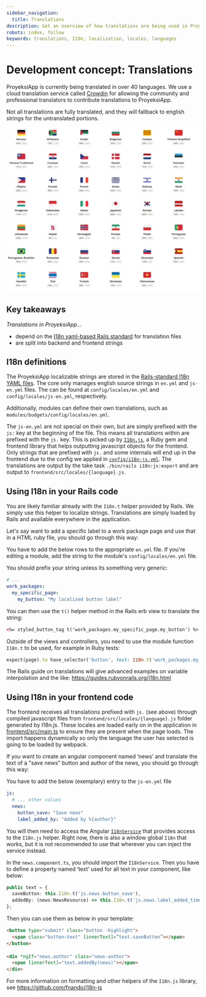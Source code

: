 ```yaml
---
sidebar_navigation:
  title: Translations
description: Get an overview of how translations are being used in ProyeksiApp, and how they end up in the frontend
robots: index, follow
keywords: translations, I18n, localization, locales, languages
---
```


# Development concept: Translations

ProyeksiApp is currently being translated in over 40 languages. We use a cloud translation service called [Crowdin](https://crowdin.com/project/openproject) for allowing the community and professional translators to contribute translations to ProyeksiApp.

Not all translations are fully translated, and they will fallback to english strings for the untranslated portions.

![Overview of translation and their progress](translations-overview.png)



## Key takeaways

*Translations in ProyeksiApp...*

- depend on the [I18n yaml-based Rails standard](https://guides.rubyonrails.org/i18n.html) for translation files
- are split into backend and frontend strings



## I18n definitions

The ProyeksiApp localizable strings are stored in the [Rails-standard I18n YAML files](https://guides.rubyonrails.org/i18n.html). The core only manages english source strings in `en.yml` and `js-en.yml` files. The can be found at `config/locales/en.yml` and `config/locales/js-en.yml`, respectively.

Additionally, modules can define their own translations, such as `modules/budgets/config/locales/en.yml`. 

The `js-en.yml` are not special on their own, but are simply prefixed with the `js:` key at the beginning of the file. This means all translations within are prefixed with the `js.` key. This is picked up by [`I18n.js`](https://github.com/fnando/i18n-js), a Ruby gem and frontend library that helps outputting javascript objects for the frontend. Only strings that are prefixed with `js.` and some internals will end up in the frontend due to the config we applied in [`config/i18n-js.yml`](https://github.com/opf/openproject/blob/dev/config/i18n-js.yml). The translations are output by the take task `./bin/rails i18n:js:export` and are output to `frontend/src/locales/{language}.js`.



## Using I18n in your Rails code

You are likely familiar already with the `I18n.t` helper provided by Rails. We simply use this helper to localize strings. Translations are simply loaded by Rails and available everywhere in the application.



Let's say want to add a specific label to a work package page and use that in a HTML ruby file, you should go through this way:

You have to add the below rows to the appropriate `en.yml` file. If you're editing a module, add the string to the module's `config/locales/en.yml` file.

You should prefix your string unless its something very generic:



```yaml
# ...
work_packages:
  my_specific_page:
  	my_button: "My localized button label"
```



You can then use the `t()` helper method in the Rails erb view to translate the string:

```html
<%= styled_button_tag t('work_packages.my_specific_page.my_button') %>
```



Outside of the views and controllers, you need to use the module function `I18n.t` to be used, for example in Ruby tests:

```ruby
expect(page).to have_selector('button', text: I18n.t('work_packages.my_specific_page.my_button'))
```



The Rails guide on translations will give advanced examples on variable interpolation and the like: https://guides.rubyonrails.org/i18n.html



## Using I18n in your frontend code

The frontend receives all translations prefixed with `js.` (see above) through compiled javascript files from `frontend/src/locales/{language}.js` folder generated by I18n.js. These locales are loaded early on in the application in [frontend/src/main.ts](https://github.com/opf/openproject/blob/dev/frontend/src/main.ts) to ensure they are present when the page loads. The import happens dynamically so only the language the user has selected is going to be loaded by webpack.



If you want to create an angular component named ‘news’ and translate the text of a "save news" button and author of the news, you should go through this way:

You have to add the below (exemplary) entry to the `js-en.yml` file

```yaml
js:
  # ... other values
  news:
    button_save: "Save news"
    label_added_by: "Added by %{author}"
```



You will then need to access the Angular [ `I18nService`](https://github.com/opf/openproject/blob/dev/frontend/src/app/modules/common/i18n/i18n.service.ts) that provides access to the `I18n.js` helper. Right now, there is also a window global `I18n` that works, but it is not recommended to use that wherever you can inject the service instead.



In the `news.component.ts`, you should import the `I18nService`. Then you have to define a property named ‘text’ used for all text in your component, like below:

```typescript
public text = {
  saveButton: this.I18n.t('js.news.button_save'),
  addedBy: (news:NewsResource) => this.I18n.t('js.news.label_added_time_by', { author: news.author}
};
```



Then you can use them as below in your template:

```html
<button type="submit" class="button -highlight">
  <span class="button—text" [innerText]=”text.saveButton”></span>
</button>

<div *ngIf="news.author" class="news-author">
  <span [innerText]="text.addedBy(news)"></span>
</div>
```



For more information on formatting and other helpers of the `I18n.js` library, see https://github.com/fnando/i18n-js